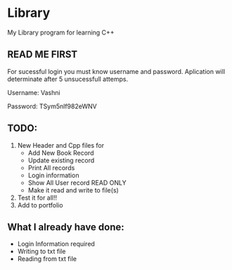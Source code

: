 # Library
My Library program for learning C++

## READ ME FIRST
For sucessful login you must know username and password. 
Aplication will determinate after 5 unsucessfull attemps.

Username: Vashni 

Password: TSym5nlf982eWNV

## TODO:
1. New Header and Cpp files for
    - Add New Book Record   
    - Update existing record    
    - Print All records    
    - Login information    
    - Show All User record READ ONLY  
    - Make it read and write to file(s)  
2. Test it for all!!
3. Add to portfolio

## What I already have done:
- Login Information required
- Writing to txt file
- Reading from txt file
